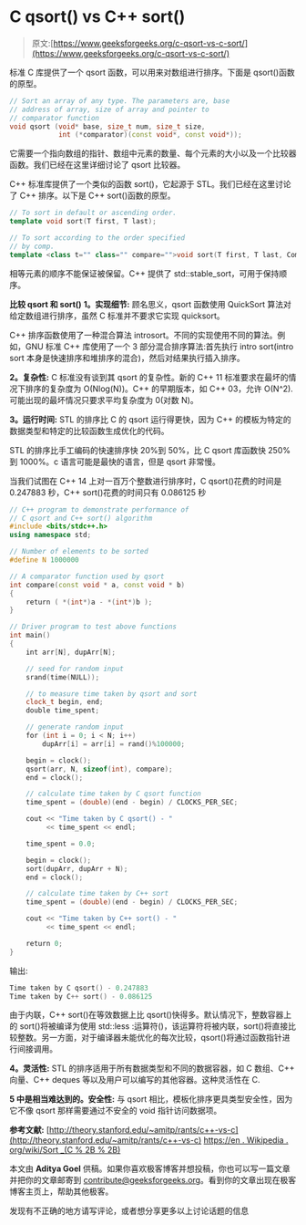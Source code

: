# C qsort() vs C++ sort()

> 原文:[https://www.geeksforgeeks.org/c-qsort-vs-c-sort/](https://www.geeksforgeeks.org/c-qsort-vs-c-sort/)

标准 C 库提供了一个 qsort 函数，可以用来对数组进行排序。下面是 qsort()函数的原型。

```cpp
// Sort an array of any type. The parameters are, base
// address of array, size of array and pointer to
// comparator function
void qsort (void* base, size_t num, size_t size, 
            int (*comparator)(const void*, const void*));
```

它需要一个指向数组的指针、数组中元素的数量、每个元素的大小以及一个比较器函数。我们已经在这里详细讨论了 qsort 比较器。

C++ 标准库提供了一个类似的函数 sort()，它起源于 STL。我们已经在这里讨论了 C++ 排序。以下是 C++ sort()函数的原型。

```cpp
// To sort in default or ascending order.
template void sort(T first, T last);

// To sort according to the order specified
// by comp.
template <class t="" class="" compare="">void sort(T first, T last, Compare comp);</class> 
```

相等元素的顺序不能保证被保留。C++ 提供了 std::stable_sort，可用于保持顺序。

**比较 qsort 和 sort()**
**1。实现细节:**
顾名思义，qsort 函数使用 QuickSort 算法对给定数组进行排序，虽然 C 标准并不要求它实现 quicksort。

C++ 排序函数使用了一种混合算法 introsort。不同的实现使用不同的算法。例如，GNU 标准 C++ 库使用了一个 3 部分混合排序算法:首先执行 intro sort(intro sort 本身是快速排序和堆排序的混合)，然后对结果执行插入排序。

**2。复杂性:**
C 标准没有谈到其 qsort 的复杂性。新的 C++ 11 标准要求在最坏的情况下排序的复杂度为 O(Nlog(N))。C++ 的早期版本，如 C++ 03，允许 O(N^2).可能出现的最坏情况只要求平均复杂度为 0(对数 N)。

**3。运行时间:**
STL 的排序比 C 的 qsort 运行得更快，因为 C++ 的模板为特定的数据类型和特定的比较函数生成优化的代码。

STL 的排序比手工编码的快速排序快 20%到 50%，比 C qsort 库函数快 250%到 1000%。c 语言可能是最快的语言，但是 qsort 非常慢。

当我们试图在 C++ 14 上对一百万个整数进行排序时，C qsort()花费的时间是 0.247883 秒，C++ sort()花费的时间只有 0.086125 秒

```cpp
// C++ program to demonstrate performance of
// C qsort and C++ sort() algorithm
#include <bits/stdc++.h>
using namespace std;

// Number of elements to be sorted
#define N 1000000

// A comparator function used by qsort
int compare(const void * a, const void * b)
{
    return ( *(int*)a - *(int*)b );
}

// Driver program to test above functions
int main()
{
    int arr[N], dupArr[N];

    // seed for random input
    srand(time(NULL));

    // to measure time taken by qsort and sort
    clock_t begin, end;
    double time_spent;

    // generate random input
    for (int i = 0; i < N; i++)
        dupArr[i] = arr[i] = rand()%100000;

    begin = clock();
    qsort(arr, N, sizeof(int), compare);
    end = clock();

    // calculate time taken by C qsort function
    time_spent = (double)(end - begin) / CLOCKS_PER_SEC;

    cout << "Time taken by C qsort() - "
         << time_spent << endl;

    time_spent = 0.0;

    begin = clock();
    sort(dupArr, dupArr + N);
    end = clock();

    // calculate time taken by C++ sort
    time_spent = (double)(end - begin) / CLOCKS_PER_SEC;

    cout << "Time taken by C++ sort() - "
         << time_spent << endl;

    return 0;
}
```

输出:

```cpp
Time taken by C qsort() - 0.247883
Time taken by C++ sort() - 0.086125 
```

由于内联，C++ sort()在等效数据上比 qsort()快得多。默认情况下，整数容器上的 sort()将被编译为使用 std::less <int>:运算符()，该运算符将被内联，sort()将直接比较整数。另一方面，对于编译器未能优化的每次比较，qsort()将通过函数指针进行间接调用。</int>

**4。灵活性:**
STL 的排序适用于所有数据类型和不同的数据容器，如 C 数组、C++ 向量、C++ deques 等以及用户可以编写的其他容器。这种灵活性在 C.

**5 中是相当难达到的。安全性:**
与 qsort 相比，模板化排序更具类型安全性，因为它不像 qsort 那样需要通过不安全的 void 指针访问数据项。

**参考文献:**
[http://theory.stanford.edu/~amitp/rants/c++-vs-c](http://theory.stanford.edu/~amitp/rants/c++-vs-c)
[https://en . Wikipedia . org/wiki/Sort _(C % 2B % 2B)](https://en.wikipedia.org/wiki/Sort_(C%2B%2B))

本文由 **Aditya Goel** 供稿。如果你喜欢极客博客并想投稿，你也可以写一篇文章并把你的文章邮寄到 contribute@geeksforgeeks.org。看到你的文章出现在极客博客主页上，帮助其他极客。

发现有不正确的地方请写评论，或者想分享更多以上讨论话题的信息